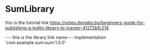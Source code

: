 # SumLibrary
this is the tutorial link
https://notes.devlabs.bg/beginners-guide-for-publishing-a-kotlin-library-to-jcenter-41272bfc214

--- this is the library link name---
implementation 'com.example.sum:sum:1.0.0'
